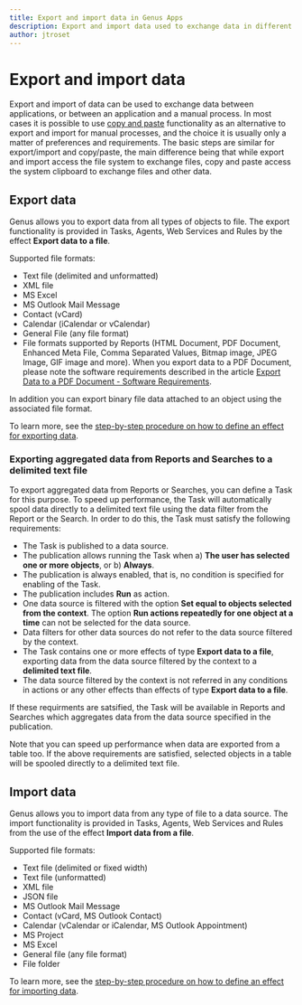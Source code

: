 ```yaml
---
title: Export and import data in Genus Apps
description: Export and import data used to exchange data in different formats between applications or to users for manual processes.
author: jtroset
---
```

# Export and import data

Export and import of data can be used to exchange data between applications, or between an application and a manual process. In most cases it is possible to use [copy and paste](copy-and-paste-data.md "Copy and Paste Data") functionality as an alternative to export and import for manual processes, and the choice it is usually only a matter of preferences and requirements. The basic steps are similar for export/import and copy/paste, the main difference being that while export and import access the file system to exchange files, copy and paste access the system clipboard to exchange files and other data.


## Export data

Genus allows you to export data from all types of objects to file. The export functionality is provided in Tasks, Agents, Web Services and Rules by the effect **Export data to a file**.

Supported file formats:

*   Text file (delimited and unformatted)
*   XML file
*   MS Excel
*   MS Outlook Mail Message
*   Contact (vCard)
*   Calendar (iCalendar or vCalendar)
*   General File (any file format)
*   File formats supported by Reports (HTML Document, PDF Document, Enhanced Meta File, Comma Separated Values, Bitmap image, JPEG Image, GIF image and more). When you export data to a PDF Document, please note the software requirements described in the article [Export Data to a PDF Document - Software Requirements](../../defining-an-app-model/logic/action-orchestration/actions/effects/export-data-to-a-pdf-document--software-requirements.md "Export Data to a PDF Document - Software Requirements").

In addition you can export binary file data attached to an object using the associated file format.

To learn more, see the [step-by-step procedure on how to define an effect for exporting data](../../defining-an-app-model/logic/action-orchestration/actions/effects/export-data.md).

### Exporting aggregated data from Reports and Searches to a delimited text file

To export aggregated data from Reports or Searches, you can define a Task for this purpose. To speed up performance, the Task will automatically spool data directly to a delimited text file using the data filter from the Report or the Search. In order to do this, the Task must satisfy the following requirements:

*   The Task is published to a data source.
*   The publication allows running the Task when a) **The user has selected one or more objects**, or b) **Always**.
*   The publication is always enabled, that is, no condition is specified for enabling of the Task.
*   The publication includes **Run** as action.
*   One data source is filtered with the option **Set equal to objects selected from the context**. The option **Run actions repeatedly for one object at a time** can not be selected for the data source.
*   Data filters for other data sources do not refer to the data source filtered by the context.
*   The Task contains one or more effects of type **Export data to a file**, exporting data from the data source filtered by the context to a **delimited text file**.
*   The data source filtered by the context is not referred in any conditions in actions or any other effects than effects of type **Export data to a file**.

If these requirments are satsified, the Task will be available in Reports and Searches which aggregates data from the data source specified in the publication.

Note that you can speed up performance when data are exported from a table too. If the above requirements are satisfied, selected objects in a table will be spooled directly to a delimited text file.

## Import data

Genus allows you to import data from any type of file to a data source. The import functionality is provided in Tasks, Agents, Web Services and Rules from the use of the effect **Import data from a file**.

Supported file formats:

*   Text file (delimited or fixed width)
*   Text file (unformatted)
*   XML file
*   JSON file
*   MS Outlook Mail Message
*   Contact (vCard, MS Outlook Contact)
*   Calendar (vCalendar or iCalendar, MS Outlook Appointment)
*   MS Project
*   MS Excel
*   General file (any file format)
*   File folder

To learn more, see the [step-by-step procedure on how to define an effect for importing data](../../defining-an-app-model/logic/action-orchestration/actions/effects/import-data.md).

